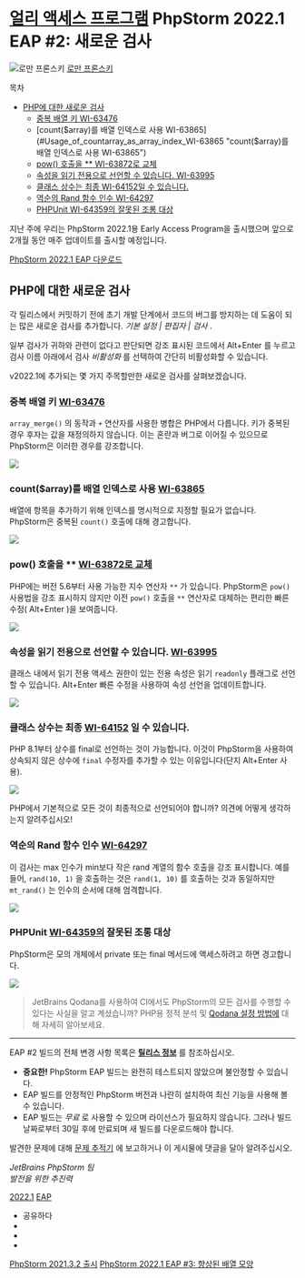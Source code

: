 [얼리 액세스 프로그램](/phpstorm/category/eap/) PhpStorm 2022.1 EAP #2: 새로운 검사 
================================

![로만 프론스키](https://secure.gravatar.com/avatar/269798998e24876e4f3ea6f6d1effdc7?s=200&r=g) [로만 프론스키](https://blog.jetbrains.com/author/rpronskiy) 



 목차

  

- [PHP에 대한 새로운 검사](#New_inspections_for_PHP "PHP에 대한 새로운 검사")
    - [중복 배열 키 WI-63476](#Duplicate_array_key_WI-63476 "중복 배열 키 WI-63476")
    - [count($array)를 배열 인덱스로 사용 WI-63865](#Usage_of_countarray_as_array_index_WI-63865 "count($array)를 배열 인덱스로 사용 WI-63865")
    - [pow() 호출을 \*\* WI-63872로 교체](#Replace_pow_call_with_WI-63872 "pow() 호출을 ** WI-63872로 교체")
    - [속성을 읽기 전용으로 선언할 수 있습니다. WI-63995](#Property_can_be_declared_readonly_WI-63995 "속성을 읽기 전용으로 선언할 수 있습니다. WI-63995")
    - [클래스 상수는 최종 WI-64152일 수 있습니다.](#Class_constant_can_be_final_WI-64152 "클래스 상수는 최종 WI-64152일 수 있습니다.")
    - [역순의 Rand 함수 인수 WI-64297](#Rand_function_arguments_in_reverse_order_WI-64297 "역순의 Rand 함수 인수 WI-64297")
    - [PHPUnit WI-64359의 잘못된 조롱 대상](#Invalid_mocking_target_with_PHPUnit_WI-64359 "PHPUnit WI-64359의 잘못된 조롱 대상")



 지난 주에 우리는 PhpStorm 2022.1용 Early Access Program을 출시했으며 앞으로 2개월 동안 매주 업데이트를 출시할 예정입니다.

 [PhpStorm 2022.1 EAP 다운로드](https://www.jetbrains.com/phpstorm/nextversion/)

 PHP에 대한 새로운 검사
---------------

 각 릴리스에서 커밋하기 전에 초기 개발 단계에서 코드의 버그를 방지하는 데 도움이 되는 많은 새로운 검사를 추가합니다. *기본 설정 | 편집자 | 검사* .

 일부 검사가 귀하와 관련이 없다고 판단되면 강조 표시된 코드에서 Alt+Enter 를 누르고 검사 이름 아래에서 검사 *비활성화* 를 선택하여 간단히 비활성화할 수 있습니다.

 v2022.1에 추가되는 몇 가지 주목할만한 새로운 검사를 살펴보겠습니다.

###  중복 배열 키 [WI-63476](https://youtrack.jetbrains.com/issue/WI-63476)

 `array_merge()` 의 동작과 `+` 연산자를 사용한 병합은 PHP에서 다릅니다. 키가 중복된 경우 후자는 값을 재정의하지 않습니다. 이는 혼란과 버그로 이어질 수 있으므로 PhpStorm은 이러한 경우를 강조합니다.

![](https://blog.jetbrains.com/wp-content/uploads/2022/02/inspections_duplicate-array-key.png)

###  count($array)를 배열 인덱스로 사용 [WI-63865](https://youtrack.jetbrains.com/issue/WI-63865)

 배열에 항목을 추가하기 위해 인덱스를 명시적으로 지정할 필요가 없습니다. PhpStorm은 중복된 `count()` 호출에 대해 경고합니다.

![](https://blog.jetbrains.com/wp-content/uploads/2022/02/inspections_count-as-index.gif)

###  pow() 호출을 \*\* [WI-63872로 교체](https://youtrack.jetbrains.com/issue/WI-63872)

 PHP에는 버전 5.6부터 사용 가능한 지수 연산자 `**` 가 있습니다. PhpStorm은 `pow()` 사용법을 강조 표시하지 않지만 이전 `pow()` 호출을 `**` 연산자로 대체하는 편리한 빠른 수정( Alt+Enter )을 보여줍니다.

![](https://blog.jetbrains.com/wp-content/uploads/2022/02/inspections_pow-operator.gif)

###  속성을 읽기 전용으로 선언할 수 있습니다. [WI-63995](https://youtrack.jetbrains.com/issue/WI-63995)

 클래스 내에서 읽기 전용 액세스 권한이 있는 전용 속성은 읽기 `readonly` 플래그로 선언할 수 있습니다. Alt+Enter 빠른 수정을 사용하여 속성 선언을 업데이트합니다.

![](https://blog.jetbrains.com/wp-content/uploads/2022/02/inspetions_readonly-property.gif)

###  클래스 상수는 최종 [WI-64152](https://youtrack.jetbrains.com/issue/WI-64152) 일 수 있습니다.

 PHP 8.1부터 상수를 final로 선언하는 것이 가능합니다. 이것이 PhpStorm을 사용하여 상속되지 않은 상수에 `final` 수정자를 추가할 수 있는 이유입니다(단지 Alt+Enter 사용).

![](https://blog.jetbrains.com/wp-content/uploads/2022/02/inspections_final-const.gif)

 PHP에서 기본적으로 모든 것이 최종적으로 선언되어야 합니까? 의견에 어떻게 생각하는지 알려주십시오!

###  역순의 Rand 함수 인수 [WI-64297](https://youtrack.jetbrains.com/issue/WI-64297)

 이 검사는 max 인수가 min보다 작은 rand 계열의 함수 호출을 강조 표시합니다. 예를 들어, `rand(10, 1)` 을 호출하는 것은 `rand(1, 10)` 를 호출하는 것과 동일하지만 `mt_rand()` 는 인수의 순서에 대해 엄격합니다.

![](https://blog.jetbrains.com/wp-content/uploads/2022/02/inspections_rand.png)

###  PHPUnit [WI-64359의](https://youtrack.jetbrains.com/issue/WI-64359) 잘못된 조롱 대상

 PhpStorm은 모의 개체에서 private 또는 final 메서드에 액세스하려고 하면 경고합니다.

![](https://blog.jetbrains.com/wp-content/uploads/2022/02/inspections_wrong-mock.png)

> JetBrains Qodana를 사용하여 CI에서도 PhpStorm의 모든 검사를 수행할 수 있다는 사실을 알고 계셨습니까? PHP용 정적 분석 및 [Qodana 설정 방법에](https://www.jetbrains.com/help/qodana/qodana-php.html) 대해 자세히 알아보세요.

---

 EAP #2 빌드의 전체 변경 사항 목록은 [**릴리스 정보**](https://youtrack.jetbrains.com/articles/WI-A-11/PhpStorm-2022.1-EAP-2-(221.4165.156-build)-Release-Notes) 를 참조하십시오.

- **중요한!** PhpStorm EAP 빌드는 완전히 테스트되지 않았으며 불안정할 수 있습니다.
- EAP 빌드를 안정적인 PhpStorm 버전과 나란히 설치하여 최신 기능을 사용해 볼 수 있습니다.
- EAP 빌드는 *무료* 로 사용할 수 있으며 라이선스가 필요하지 않습니다. 그러나 빌드 날짜로부터 30일 후에 만료되며 새 빌드를 다운로드해야 합니다.

 발견한 문제에 대해 [문제 추적기](https://youtrack.jetbrains.com/issues/WI) 에 보고하거나 이 게시물에 댓글을 달아 알려주십시오.

 *JetBrains PhpStorm 팀*  
 *발전을 위한 추진력*

 [2022.1](/phpstorm/tag/2022-1/) [EAP](/phpstorm/tag/eap/)

- 공유하다
- [](https://www.facebook.com/sharer.php?u=https%3A%2F%2Fblog.jetbrains.com%2Fphpstorm%2F2022%2F02%2Fphpstorm-2022-1-eap-2%2F)
- [](https://twitter.com/intent/tweet?source=https%3A%2F%2Fblog.jetbrains.com%2Fphpstorm%2F2022%2F02%2Fphpstorm-2022-1-eap-2%2F&text=https%3A%2F%2Fblog.jetbrains.com%2Fphpstorm%2F2022%2F02%2Fphpstorm-2022-1-eap-2%2F&via=phpstorm)
- [](http://www.linkedin.com/shareArticle?mini=true&url=https%3A%2F%2Fblog.jetbrains.com%2Fphpstorm%2F2022%2F02%2Fphpstorm-2022-1-eap-2%2F)



 [PhpStorm 2021.3.2 출시](https://blog.jetbrains.com/phpstorm/2022/01/phpstorm-2021-3-2-is-released/) [PhpStorm 2022.1 EAP #3: 향상된 배열 모양](https://blog.jetbrains.com/phpstorm/2022/02/phpstorm-2022-1-eap-3/)